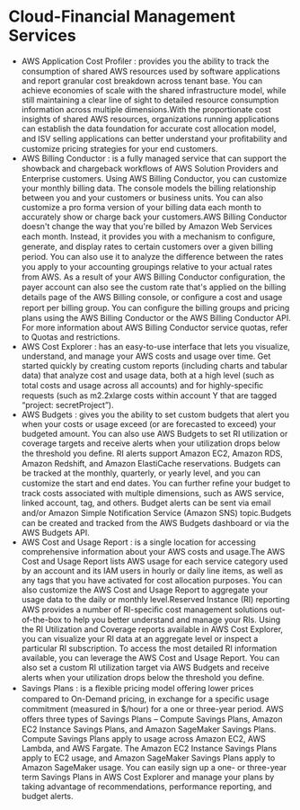 # Cloud-Financial Management Services

- AWS Application Cost Proﬁler : provides you the ability to track the consumption of shared AWS resources
used by software applications and report granular cost breakdown across tenant base. You can achieve
economies of scale with the shared infrastructure model, while still maintaining a clear line of sight to
detailed resource consumption information across multiple dimensions.With the proportionate cost insights of shared AWS resources, organizations running applications can
establish the data foundation for accurate cost allocation model, and ISV selling applications can better
understand your proﬁtability and customize pricing strategies for your end customers.
- AWS Billing Conductor : is a fully managed service that can support the showback and chargeback
workﬂows of AWS Solution Providers and Enterprise customers. Using AWS Billing Conductor, you can
customize your monthly billing data. The console models the billing relationship between you and your
customers or business units. You can also customize a pro forma version of your billing data each month
to accurately show or charge back your customers.AWS Billing Conductor doesn't change the way that you're billed by Amazon Web Services each month.
Instead, it provides you with a mechanism to conﬁgure, generate, and display rates to certain customers
over a given billing period. You can also use it to analyze the diﬀerence between the rates you apply
to your accounting groupings relative to your actual rates from AWS. As a result of your AWS Billing
Conductor conﬁguration, the payer account can also see the custom rate that's applied on the billing
details page of the AWS Billing console, or conﬁgure a cost and usage report per billing group.
You can conﬁgure the billing groups and pricing plans using the AWS Billing Conductor or the AWS
Billing Conductor API. For more information about AWS Billing Conductor service quotas, refer to Quotas
and restrictions.
- AWS Cost Explorer : has an easy-to-use interface that lets you visualize, understand, and manage your
AWS costs and usage over time. Get started quickly by creating custom reports (including charts and
tabular data) that analyze cost and usage data, both at a high level (such as total costs and usage across
all accounts) and for highly-speciﬁc requests (such as m2.2xlarge costs within account Y that are tagged
“project: secretProject”).
- AWS Budgets : gives you the ability to set custom budgets that alert you when your costs or usage exceed
(or are forecasted to exceed) your budgeted amount. You can also use AWS Budgets to set RI utilization
or coverage targets and receive alerts when your utilization drops below the threshold you deﬁne. RI
alerts support Amazon EC2, Amazon RDS, Amazon Redshift, and Amazon ElastiCache reservations.
Budgets can be tracked at the monthly, quarterly, or yearly level, and you can customize the start and
end dates. You can further reﬁne your budget to track costs associated with multiple dimensions, such as
AWS service, linked account, tag, and others. Budget alerts can be sent via email and/or Amazon Simple
Notiﬁcation Service (Amazon SNS) topic.Budgets can be created and tracked from the AWS Budgets dashboard or via the AWS Budgets API.
- AWS Cost and Usage Report : is a single location for accessing comprehensive information about your
AWS costs and usage.The AWS Cost and Usage Report lists AWS usage for each service category used by an account and its
IAM users in hourly or daily line items, as well as any tags that you have activated for cost allocation
purposes. You can also customize the AWS Cost and Usage Report to aggregate your usage data to the
daily or monthly level.Reserved Instance (RI) reporting AWS provides a number of RI-speciﬁc cost management solutions out-of-the-box to help you better
understand and manage your RIs. Using the RI Utilization and Coverage reports available in AWS Cost
Explorer, you can visualize your RI data at an aggregate level or inspect a particular RI subscription. To
access the most detailed RI information available, you can leverage the AWS Cost and Usage Report. You
can also set a custom RI utilization target via AWS Budgets and receive alerts when your utilization drops
below the threshold you deﬁne.
- Savings Plans : is a ﬂexible pricing model oﬀering lower prices compared to On-Demand pricing, in
exchange for a speciﬁc usage commitment (measured in $/hour) for a one or three-year period. AWS
oﬀers three types of Savings Plans – Compute Savings Plans, Amazon EC2 Instance Savings Plans,
and Amazon SageMaker Savings Plans. Compute Savings Plans apply to usage across Amazon EC2,
AWS Lambda, and AWS Fargate. The Amazon EC2 Instance Savings Plans apply to EC2 usage, and
Amazon SageMaker Savings Plans apply to Amazon SageMaker usage. You can easily sign up a one-
or three-year term Savings Plans in AWS Cost Explorer and manage your plans by taking advantage of
recommendations, performance reporting, and budget alerts.
